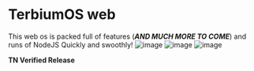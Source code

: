 # TerbiumOS web
This web os is packed full of features (***AND MUCH MORE TO COME***) and runs of NodeJS Quickly and swoothly!
![image](https://user-images.githubusercontent.com/49733954/191388633-1b1f27b0-3ceb-4043-a741-6c3d72440da8.png)
![image](https://user-images.githubusercontent.com/49733954/191388585-055bff3e-3b09-4d46-9c92-e457a51da8d7.png)
![image](https://user-images.githubusercontent.com/49733954/191388608-6cb6f5e0-a6b5-47c8-a50f-a6b3791a1778.png)

**TN Verified Release**
